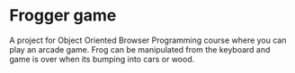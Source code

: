 # Frogger game

A project for Object Oriented Browser Programming course where you can play an arcade game. Frog can be manipulated from the keyboard and game is over when its bumping into cars or wood. 
